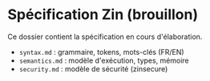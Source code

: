 # Spécification Zin (brouillon)

Ce dossier contient la spécification en cours d'élaboration.
- `syntax.md` : grammaire, tokens, mots-clés (FR/EN)
- `semantics.md` : modèle d'exécution, types, mémoire
- `security.md` : modèle de sécurité (zinsecure)
